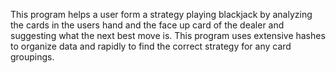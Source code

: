 This program helps a user form a strategy playing blackjack by analyzing the
cards in the users hand and the face up card of the dealer and suggesting what
the next best move is. This program uses extensive hashes to organize data and
rapidly to find the correct strategy for any card groupings.
